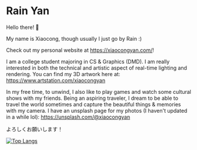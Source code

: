# Rain Yan

Hello there! :wave:

My name is Xiaocong, though usually I just go by Rain :)

Check out my personal website at https://xiaocongyan.com/!

I am a college student majoring in CS & Graphics (DMD). I am really interested in both the technical and artistic aspect of real-time lighting and rendering. You can find my 3D artwork here at: https://www.artstation.com/xiaocongyan

In my free time, to unwind, I also like to play games and watch some cultural shows with my friends. Being an aspiring traveler, I dream to be able to travel the world sometimes and capture the beautiful things & memories with my camera. I have an unsplash page for my photos (I haven't updated in a while lol): https://unsplash.com/@xiaocongyan

よろしくお願いします！

[![Top Langs](https://github-readme-stats.vercel.app/api/top-langs/?username=xcupsilon&langs_count=6&theme=swift&layout=compact)](https://github.com/anuraghazra/github-readme-stats)
